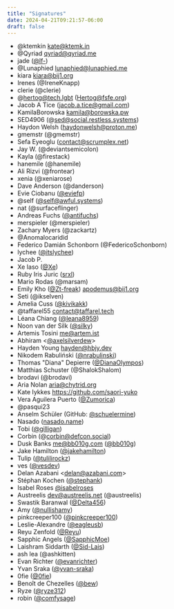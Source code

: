 ```yaml
---
title: "Signatures"
date: 2024-04-21T09:21:57-06:00
draft: false
---
```


- @ktemkin <kate@ktemk.in>
- @Qyriad <qyriad@qyriad.me>
- jade ([@lf-](https://github.com/lf-))
- @Lunaphied <lunaphied@lunaphied.me>
- kiara <kiara@bij1.org>
- Irenes (@IreneKnapp)
- clerie (@clerie)
- @hertog@tech.lgbt (Hertog@fsfe.org)
- Jacob A Tice (jacob.a.tice@gmail.com)
- KamilaBorowska <kamila@borowska.pw>
- SED4906 (@sed@social.restless.systems)
- Haydon Welsh (haydonwelsh@proton.me)
- gmemstr (@gmemstr)
- Sefa Eyeoglu (contact@scrumplex.net)
- Jay W. (@deviantsemicolon)
- Kayla (@firestack)
- hanemile (@hanemile)
- Ali Rizvi (@frontear)
- xenia (@xeniarose)
- Dave Anderson (@danderson)
- Evie Ciobanu ([@eviefp](https://github.com/eviefp))
- @self ([@self@awful.systems](https://awful.systems/))
- nat (@surfaceflinger)
- Andreas Fuchs ([@antifuchs](https://github.com/antifuchs))
- merspieler (@merspieler)
- Zachary Myers (@zackartz)
- @Anomalocaridid
- Federico Damián Schonborn (@FedericoSchonborn)
- lychee ([@itslychee](https://github.com/itslychee))
- Jacob P.
- Xe Iaso ([@Xe](https://github.com/Xe))
- Ruby Iris Juric ([srxl](https://srxl.me))
- Mario Rodas (@marsam)
- Emily Kho ([@Zt-freak](https://github.com/Zt-freak)) <apodemus@bij1.org>
- Seti (@ikselven)
- Amelia Cuss ([@kivikakk](https://github.com/kivikakk))
- @taffarel55 <contact@taffarel.tech>
- Léana Chiang ([@leana8959](https://github.com/leana8959))
- Noon van der Silk ([@silky](https://github.com/silky))
- Artemis Tosini <me@artem.ist>
- Abhiram <[@axelsilverdew](https://github.com/axelsilverdew)>
- Hayden Young <hayden@hbjy.dev>
- Nikodem Rabuliński ([@nrabulinski](https://github.com/nrabulinski))
- Thomas "Diana" Depierre ([@DianaOlympos](https://github.com/DianaOlympos))
- Matthias Schuster (@ShalokShalom)
- brodavi (@brodavi)
- Aria Nolan <aria@chytrid.org>
- Kate Iykkes <https://github.com/saori-yuko>
- Vera Aguilera Puerto ([@Zumorica](https://github.com/Zumorica))
- @pasqui23
- Anselm Schüler (GitHub: [@schuelermine](https://github.com/schuelermine))
- Nasado ([nasado.name](https://nasado.name))
- Tobi ([@gilligan](https://github.com/gilligan))
- Corbin (@corbin@defcon.social)
- Dusk Banks <me@bb010g.com> ([@bb010g](https://github.com/bb010g))
- Jake Hamilton ([@jakehamilton](https://github.com/jakehamilton))
- Tulip ([@tulilirockz](https://github.com/tulilirockz))
- ves ([@vesdev](https://github.com/vesdev))
- Delan Azabani &lt;delan@azabani.com>
- Stéphan Kochen ([@stephank](https://github.com/stephank))
- Isabel Roses [@isabelroses](https://github.com/isabelroses)
- Austreelis <dev@austreelis.net> (@austreelis)
- Swastik Baranwal ([@Delta456](https://github.com/Delta456))
- Amy ([@nullishamy](https://github.com/nullishamy/))
- pinkcreeper100 ([@pinkcreeper100](https://github.com/pinkcreeper100))
- Leslie-Alexandre ([@eagleusb](https://github.com/eagleusb))
- Reyu Zenfold ([@Reyu](https://github.com/Reyu))
- Sapphic Angels ([@SapphicMoe](https://github.com/SapphicMoe))
- Laishram Siddarth ([@Sid-Lais](https://github.com/Sid-Lais))
- ash lea (@ashkitten)
- Evan Richter ([@evanrichter](https://github.com/evanrichter))
- Yvan Sraka ([@yvan-sraka](https://github.com/yvan-sraka))
- 0fie ([@0fie](https://github.com/0fie))
- Benoît de Chezelles ([@bew](https://github.com/bew))
- Ryze ([@ryze312](https://github.com/ryze312))
- robin ([@comfysage](https://github.com/comfysage))
<!-- Insert your signature above here, using the format above.>

... and at least a dozen others who concur with this document, but are unable to sign for safety reasons.
